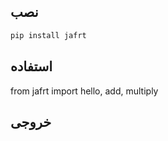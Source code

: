 ## نصب
```bash
pip install jafrt
```

## استفاده
from jafrt import hello, add, multiply



## خروجی
